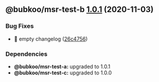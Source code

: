 ## @bubkoo/msr-test-b [1.0.1](https://github.com/bubkoo/monorepo-semantic-release/compare/v1.0.0...v1.0.1) (2020-11-03)


### Bug Fixes

* 🐛 empty changelog ([26c4756](https://github.com/bubkoo/monorepo-semantic-release/commit/26c4756f1a4dd173ca4329033d1bf36d9515a185))





### Dependencies

* **@bubkoo/msr-test-a:** upgraded to 1.0.1
* **@bubkoo/msr-test-c:** upgraded to 1.0.0
